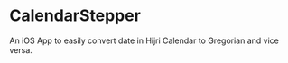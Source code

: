 CalendarStepper
===============

An iOS App to easily convert date in Hijri Calendar to Gregorian and vice versa.
